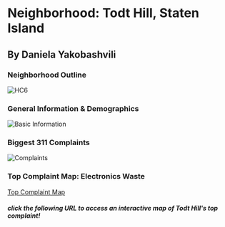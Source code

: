 # Neighborhood: Todt Hill, Staten Island
## By Daniela Yakobashvili           


### Neighborhood Outline
![HC6](dyakoby.github.io/HC6.png)


### General Information & Demographics
![Basic Information](dyakoby.github.io/Basic.png)


### Biggest 311 Complaints 
![Complaints](dyakoby.github.io/complaints.png)


### Top Complaint Map: Electronics Waste 
[Top Complaint Map](https://dyakoby.github.io/complaintMap.html)
#### *click the following URL to access an interactive map of Todt Hill's top complaint!* 